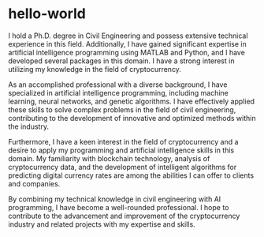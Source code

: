 # hello-world
I hold a Ph.D. degree in Civil Engineering and possess extensive technical experience in this field. Additionally, I have gained significant expertise in artificial intelligence programming using MATLAB and Python, and I have developed several packages in this domain. I have a strong interest in utilizing my knowledge in the field of cryptocurrency.

As an accomplished professional with a diverse background, I have specialized in artificial intelligence programming, including machine learning, neural networks, and genetic algorithms. I have effectively applied these skills to solve complex problems in the field of civil engineering, contributing to the development of innovative and optimized methods within the industry.

Furthermore, I have a keen interest in the field of cryptocurrency and a desire to apply my programming and artificial intelligence skills in this domain. My familiarity with blockchain technology, analysis of cryptocurrency data, and the development of intelligent algorithms for predicting digital currency rates are among the abilities I can offer to clients and companies.

By combining my technical knowledge in civil engineering with AI programming, I have become a well-rounded professional. I hope to contribute to the advancement and improvement of the cryptocurrency industry and related projects with my expertise and skills.
